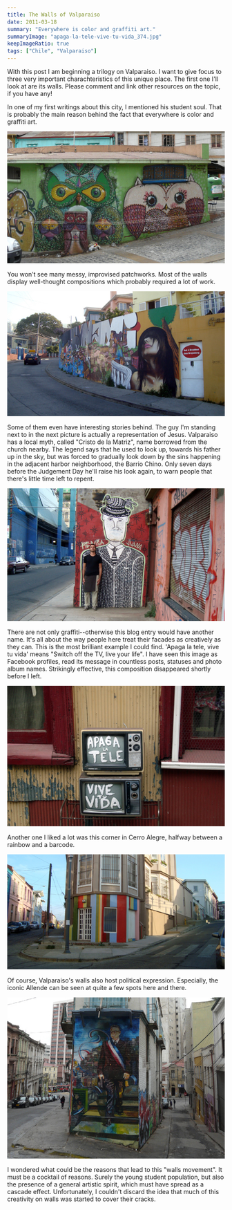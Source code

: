 ```yaml
---
title: The Walls of Valparaiso
date: 2011-03-18
summary: "Everywhere is color and graffiti art."
summaryImage: "apaga-la-tele-vive-tu-vida_374.jpg"
keepImageRatio: true
tags: ["Chile", "Valparaiso"]
---
```


With this post I am beginning a trilogy on Valparaiso. I want to give focus to three very important charachteristics of this unique place. The first one I'll look at are its walls. Please comment and link other resources on the topic, if you have any!

In one of my first writings about this city, I mentioned his student soul. That is probably the main reason behind the fact that everywhere is color and graffiti art. 

![](valparaiso-graffiti-green-owl_351.jpg)

You won't see many messy, improvised patchworks. Most of the walls display well-thought compositions which probably required a lot of work. 

![](valparaiso-graffiti-avenida-alemana_333.jpg)

Some of them even have interesting stories behind. The guy I'm standing next to in the next picture is actually a representation of Jesus. Valparaiso has a local myth, called "Cristo de la Matriz", name borrowed from the church nearby. The legend says that he used to look up, towards his father up in the sky, but was forced to gradually look down by the sins happening in the adjacent harbor neighborhood, the Barrio Chino. Only seven days before the Judgement Day he'll raise his look again, to warn people that there's little time left to repent.

![](valparaiso-graffiti-cristo-de-la-matriz_353.jpg)

There are not only graffiti--otherwise this blog entry would have another name. It's all about the way people here treat their facades as creatively as they can.
This is the most brilliant example I could find. 'Apaga la tele, vive tu vida' means "Switch off the TV, live your life". I have seen this image as Facebook profiles, read its message in countless posts, statuses and photo album names. Strikingly effective, this composition disappeared shortly before I left.

![](apaga-la-tele-vive-tu-vida_374.jpg)

Another one I liked a lot was this corner in Cerro Alegre, halfway between a rainbow and a barcode.

![](valparaiso-graffiti-cerro-alegre_306.jpg)

Of course, Valparaiso's walls also host political expression. Especially, the iconic Allende can be seen at quite a few spots here and there.

![](valparaiso-graffiti-allende_429.jpg)

I wondered what could be the reasons that lead to this "walls movement". It must be a cocktail of reasons. Surely the young student population, but also the presence of a general artistic spirit, which must have spread as a cascade effect. Unfortunately, I couldn't discard the idea that much of this creativity on walls was started to cover their cracks.
